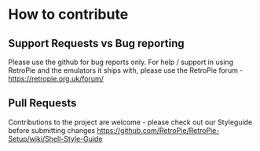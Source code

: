 # How to contribute

## Support Requests vs Bug reporting

Please use the github for bug reports only. For help / support in using RetroPie and the emulators
it ships with, please use the RetroPie forum - https://retropie.org.uk/forum/

## Pull Requests

Contributions to the project are welcome - please check out our Styleguide before submitting changes
https://github.com/RetroPie/RetroPie-Setup/wiki/Shell-Style-Guide